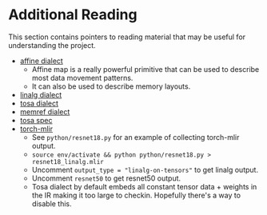 # Additional Reading

This section contains pointers to reading material that may be useful for
understanding the project.

- [affine dialect](https://mlir.llvm.org/docs/Dialects/Affine/)
  - Affine map is a really powerful primitive that can be used to describe most data movement patterns.
  - It can also be used to describe memory layouts.
- [linalg dialect](https://mlir.llvm.org/docs/Dialects/Linalg/)
- [tosa dialect](https://mlir.llvm.org/docs/Dialects/TOSA/)
- [memref dialect](https://mlir.llvm.org/docs/Dialects/MemRef/)
- [tosa spec](https://www.mlplatform.org/tosa/tosa_spec.html)
- [torch-mlir](https://github.com/llvm/torch-mlir)
  - See `python/resnet18.py` for an example of collecting torch-mlir output.
  - `source env/activate && python python/resnet18.py > resnet18_linalg.mlir`
  - Uncomment `output_type = "linalg-on-tensors"` to get linalg output.
  - Uncomment `resnet50` to get resnet50 output.
  - Tosa dialect by default embeds all constant tensor data + weights in the IR making it too large to checkin. Hopefully there's a way to disable this.
